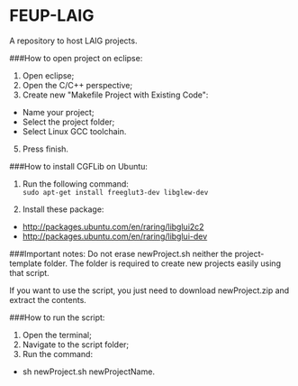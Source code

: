 FEUP-LAIG
=========

A repository to host LAIG projects.

###How to open project on eclipse:
1. Open eclipse;
2. Open the C/C++ perspective;
3. Create new "Makefile Project with Existing Code":
  - Name your project;
  - Select the project folder;
  - Select Linux GCC toolchain.
5. Press finish.

###How to install CGFLib on Ubuntu:
1. Run the following command:  
````sudo apt-get install freeglut3-dev libglew-dev````

2. Install these package:
  - http://packages.ubuntu.com/en/raring/libglui2c2
  - http://packages.ubuntu.com/en/raring/libglui-dev

###Important notes:
Do not erase newProject.sh neither the project-template folder. The folder is required to create new projects easily using that script.

If you want to use the script, you just need to download newProject.zip and extract the contents.

###How to run the script:
1. Open the terminal;
2. Navigate to the script folder;
3. Run the command:
  - sh newProject.sh newProjectName.
